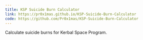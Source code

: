 ```yaml
---
title: KSP Suicide Burn Calculator
link: https://pr0x1mas.github.io/KSP-Suicide-Burn-Calculator
code: https://github.com/Pr0x1mas/KSP-Suicide-Burn-Calculator
---
```


Calculate suicide burns for Kerbal Space Program.